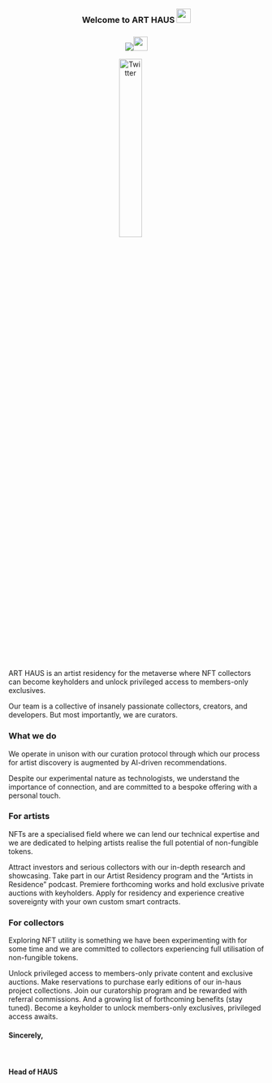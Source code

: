 <h3 align="center">
  Welcome to ART HAUS 
  <img src="https://media.giphy.com/media/hvRJCLFzcasrR4ia7z/giphy.gif" width="28">
</h3>

<h3 align="center">
  <a href="https://github.com/DenverCoder1/readme-typing-svg"><img src="https://readme-typing-svg.herokuapp.com/?lines=Welcome%20to%20ART%20HAUS;ART%20HAUS%20meets%20CODE%20HAUS;%20We%20building;the%20next%20generation;art%20market&font=Fira%20Code&center=true&width=440&height=45&color=000000&vCenter=true&size=22"></a><img src="https://media.giphy.com/media/hvRJCLFzcasrR4ia7z/giphy.gif" width="28">
</h3>

<!-- Social icons section -->
<p align="center">
  <a href="https://twitter.com/artdothaus"><img width="30%" alt="Twitter" title="Twitter" src="https://i.imgur.com/P4RT3DM.gif"/></a>
  &#8287;&#8287;&#8287;&#8287;&#8287;
</p>

<br/>
ART HAUS is an artist residency for the metaverse where NFT collectors can become keyholders and unlock privileged access to members-only exclusives. 

Our team is a collective of insanely passionate collectors, creators, and developers. But most importantly, we are curators.

<h3>What we do</h3>
We operate in unison with our curation protocol through which our process for artist discovery is augmented by AI-driven recommendations.

Despite our experimental nature as technologists, we understand the importance of connection, and are committed to a bespoke offering with a personal touch.

<h3>For artists</h3>
NFTs are a specialised field where we can lend our technical expertise and we are dedicated to helping artists realise the full potential of non-fungible tokens.

Attract investors and serious collectors with our in-depth research and showcasing.
Take part in our Artist Residency program and  the “Artists in Residence” podcast.
Premiere forthcoming works and hold exclusive private auctions with keyholders.
Apply for residency and experience creative sovereignty with your own custom smart contracts.

<h3>For collectors</h3>
Exploring NFT utility is something we have been experimenting with for some time and we are committed to collectors experiencing full utilisation of non-fungible tokens.

Unlock privileged access to members-only private content and exclusive auctions.
Make reservations to purchase early editions of our in-haus project collections.
Join our curatorship program and be rewarded with referral commissions. 
And a growing list of forthcoming benefits (stay tuned).
Become a  keyholder to unlock members-only exclusives, privileged access awaits.

<h4>Sincerely,</h4>
<br>
<h4>Head of HAUS</h4>
<!-- Some badges are from https://github.com/Ileriayo/markdown-badges -->


